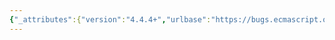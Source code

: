 ```yaml
---
{"_attributes":{"version":"4.4.4+","urlbase":"https://bugs.ecmascript.org/","maintainer":"dherman@mozilla.com"},"bug":{"bug_id":2361,"creation_ts":"2013-12-08 17:52:00 -0800","short_desc":"21.2.2: 0xDDE -> 0xDD1E (twice)","delta_ts":"2014-05-30 18:19:25 -0700","product":"Draft for 6th Edition","component":"technical issue","version":"Rev 21: November 8, 2013 Draft","rep_platform":"All","op_sys":"All","bug_status":"VERIFIED","resolution":"FIXED","priority":"Normal","bug_severity":"normal","everconfirmed":true,"reporter":{"uid":"ecmascriptbugs","name":"Norbert"},"assigned_to":{"uid":"allen","name":"Allen Wirfs-Brock"},"long_desc":[{"commentid":6898,"comment_count":0,"who":{"uid":"ecmascriptbugs","name":"Norbert"},"bug_when":"2013-12-08 17:52:54 -0800","thetext":"The second UTF-16 code unit for MUSICAL SYMBOL G CLEF is 0xDD1E.\n\nTwo occurrences of this bug."},{"commentid":7342,"comment_count":1,"who":{"uid":"allen","name":"Allen Wirfs-Brock"},"bug_when":"2014-02-17 10:29:21 -0800","thetext":"fixed in rev23 editor's draft"},{"commentid":7580,"comment_count":2,"who":{"uid":"allen","name":"Allen Wirfs-Brock"},"bug_when":"2014-04-06 11:30:57 -0700","thetext":"fixed in rev23 draft"},{"commentid":8693,"comment_count":3,"who":{"uid":"ecmascriptbugs","name":"Norbert"},"bug_when":"2014-05-30 18:19:25 -0700","thetext":"Verified in rev 25 draft."}]}}
---
```


